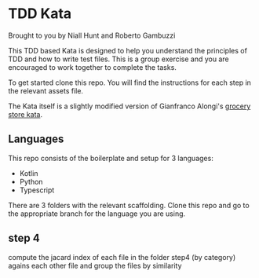 # TDD Kata

Brought to you by Niall Hunt and Roberto Gambuzzi

This TDD based Kata is designed to help you understand the principles of TDD and how to write test files.
This is a group exercise and you are encouraged to work together to complete the tasks. 

To get started clone this repo. You will find the instructions for each step in the relevant assets file.

The Kata itself is a slightly modified version of Gianfranco Alongi's [grocery store kata](https://github.com/Gianfrancoalongi/incremental_katas/tree/master/Grocery_store). 

## Languages

This repo consists of the boilerplate and setup for 3 languages:

* Kotlin
* Python
* Typescript

There are 3 folders with the relevant scaffolding. Clone this repo and go to the appropriate branch for the language you are using.


## step 4

compute the jacard index of each file in the folder step4 (by category) agains each other file and group the files by similarity

